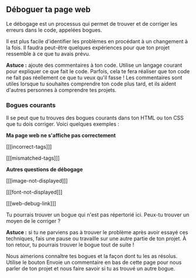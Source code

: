## Déboguer ta page web

Le débogage est un processus qui permet de trouver et de corriger les erreurs dans le code, appelées bogues.

Il est plus facile d'identifier les problèmes en procédant à un changement à la fois. Il faudra peut-être quelques expériences pour que ton projet ressemble à ce que tu avais prévu.

**Astuce :** ajoute des commentaires à ton code. Utilise un langage courant pour expliquer ce que fait le code. Parfois, cela te fera réaliser que ton code ne fait pas réellement ce que tu veux qu'il fasse ! Les commentaires sont utiles lorsque tu souhaites comprendre ton code plus tard, et ils aident d'autres personnes à comprendre tes projets.

### Bogues courants

Il se peut que tu trouves des bogues courants dans ton HTML ou ton CSS que tu dois corriger. Voici quelques exemples :

**Ma page web ne s'affiche pas correctement**

[[[incorrect-tags]]]

[[[mismatched-tags]]]

**Autres questions de débogage**

[[[image-not-displayed]]]

[[[font-not-displayed]]]

[[[web-debug-link]]]

Tu pourrais trouver un bogue qui n'est pas répertorié ici. Peux-tu trouver un moyen de le corriger ?

**Astuce :** si tu ne parviens pas à trouver le problème après avoir essayé ces techniques, fais une pause ou travaille sur une autre partie de ton projet. À ton retour, tu pourrais trouver le bogue tout de suite !

Nous aimerions connaître tes bogues et la façon dont tu les as résolus. Utilise le bouton Envoie un commentaire en bas de cette page pour nous parler de ton projet et nous faire savoir si tu as trouvé un autre bogue.
